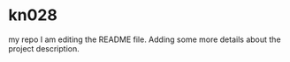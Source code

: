 # kn028
my repo
I am editing the README file. Adding some more details about the project description.
